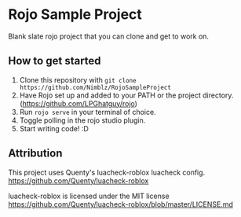 # Rojo Sample Project
Blank slate rojo project that you can clone and get to work on.

## How to get started
1. Clone this repository with `git clone https://github.com/Nimblz/RojoSampleProject`
2. Have Rojo set up and added to your PATH or the project directory. (https://github.com/LPGhatguy/rojo)
3. Run `rojo serve` in your terminal of choice.
4. Toggle polling in the rojo studio plugin.
5. Start writing code! :D

## Attribution
This project uses Quenty's luacheck-roblox luacheck config. https://github.com/Quenty/luacheck-roblox

luacheck-roblox is licensed under the MIT license https://github.com/Quenty/luacheck-roblox/blob/master/LICENSE.md